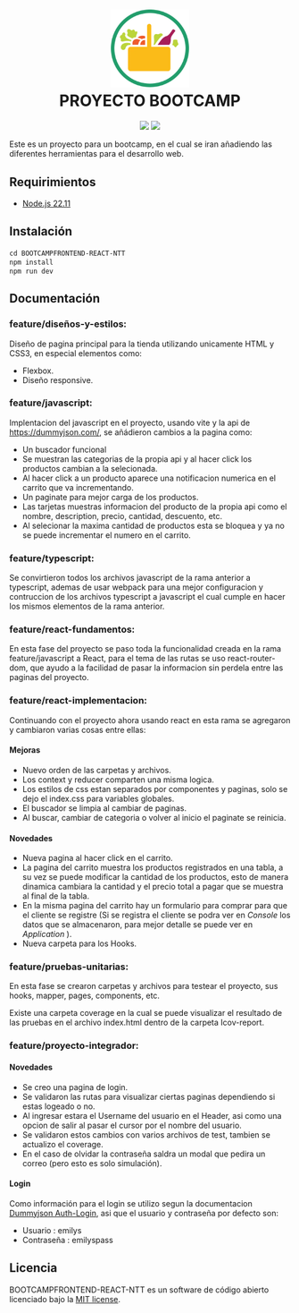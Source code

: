 <h1 align="center">
  <img src="public/imgs/logotipo.png" alt="Super Market" width="140">
  <br>
  PROYECTO BOOTCAMP
  <br>
</h1>

<p align="center">
<img src="https://img.shields.io/badge/stable-0.5.0-blue.svg">
<img src="https://img.shields.io/badge/license-MIT-orange.svg">
</p>

Este es un proyecto para un bootcamp, en el cual se iran añadiendo las diferentes herramientas para el desarrollo web. 

## Requirimientos

  - [Node.js  22.11](https://nodejs.org/en/)

## Instalación

    cd BOOTCAMPFRONTEND-REACT-NTT
    npm install
    npm run dev

## Documentación

### feature/diseños-y-estilos: 

Diseño de pagina principal para la tienda utilizando unicamente HTML y CSS3, en especial elementos como:

- Flexbox.
- Diseño responsive.

### feature/javascript:

Implentacion del javascript en el proyecto, usando vite y la api de https://dummyjson.com/, se añádieron cambios a la pagina como:

- Un buscador funcional
- Se muestran las categorias de la propia api y al hacer click los productos cambian a la selecionada.
- Al hacer click a un producto aparece una notificacion numerica en el carrito que va incrementando.
- Un paginate para mejor carga de los productos.
- Las tarjetas muestras informacion del producto de la propia api como el nombre, description, precio, cantidad, descuento, etc.
- Al selecionar la maxima cantidad de productos esta se bloquea y ya no se puede incrementar el numero en el carrito.

### feature/typescript:

Se convirtieron todos los archivos javascript de la rama anterior a typescript, ademas de usar webpack para una mejor configuracion y contruccion de los archivos typescript a javascript el cual cumple en hacer los mismos elementos de la rama anterior.

### feature/react-fundamentos:

En esta fase del proyecto se paso toda la funcionalidad creada en la rama feature/javascript a React, para el tema de las rutas se uso react-router-dom, que ayudo a la facilidad de pasar la informacion sin perdela entre las paginas del proyecto.

### feature/react-implementacion:

Continuando con el proyecto ahora usando react en esta rama se agregaron y cambiaron varias cosas entre ellas:

#### Mejoras

- Nuevo orden de las carpetas y archivos.
- Los context y reducer comparten una misma logica.
- Los estilos de css estan separados por componentes y paginas, solo se dejo el index.css para variables globales.
- El buscador se limpia al cambiar de paginas.
- Al buscar, cambiar de categoria o volver al inicio el paginate se reinicia.

#### Novedades

- Nueva pagina al hacer click en el carrito.
- La pagina del carrito muestra los productos registrados en una tabla, a su vez se puede modificar la cantidad de los productos, esto de manera dinamica cambiara la cantidad y el precio total a pagar que se muestra al final de la tabla.
- En la misma pagina del carrito hay un formulario para comprar para que el cliente se registre (Si se registra el cliente se podra ver en *Console* los datos que se almacenaron, para mejor detalle se puede ver en *Application* ).
- Nueva carpeta para los Hooks.

### feature/pruebas-unitarias:

En esta fase se crearon carpetas y archivos para testear el proyecto, sus hooks, mapper, pages, components, etc.

Existe una carpeta coverage en la cual se puede visualizar el resultado de las pruebas en el archivo index.html dentro de la carpeta Icov-report.

### feature/proyecto-integrador:

#### Novedades

- Se creo una pagina de login.
- Se validaron las rutas para visualizar ciertas paginas dependiendo si estas logeado o no.
- Al ingresar estara el Username del usuario en el Header, asi como una opcion de salir al pasar el cursor por el nombre del usuario.
- Se validaron estos cambios con varios archivos de test, tambien se actualizo el coverage.
- En el caso de olvidar la contraseña saldra un modal que pedira un correo (pero esto es solo simulación).

#### Login

Como información para el login se utilizo segun la documentacion [Dummyjson Auth-Login](https://dummyjson.com/docs/auth#auth-login), asi que el usuario y contraseña por defecto son: 

* Usuario : emilys
* Contraseña : emilyspass

## Licencia

BOOTCAMPFRONTEND-REACT-NTT es un software de código abierto licenciado bajo la [MIT license](https://github.com/NikitaIZ/BOOTCAMPFRONTEND-REACT-NTT/blob/feature/dise%C3%B1os-y-estilos/LICENSE.md).